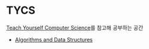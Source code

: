 # TYCS
[Teach Yourself Computer Science](https://teachyourselfcs.com/)를 참고해 공부하는 공간

- [Algorithms and Data Structures](/ad/README.md)